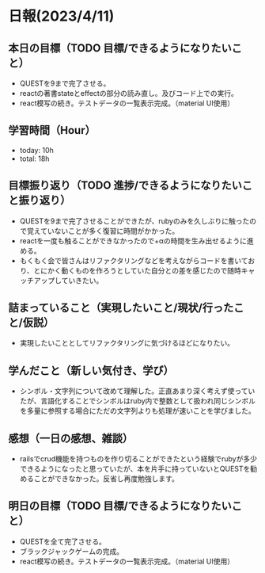 # 日報(2023/4/11)

## 本日の目標（TODO 目標/できるようになりたいこと）

- QUESTを9まで完了させる。
- reactの著書stateとeffectの部分の読み直し。及びコード上での実行。
- react模写の続き。テストデータの一覧表示完成。（material UI使用）

## 学習時間（Hour）

- today: 10h
- total: 18h

## 目標振り返り（TODO 進捗/できるようになりたいこと振り返り）

- QUESTを9まで完了させることができたが、rubyのみを久しぶりに触ったので覚えていないことが多く復習に時間がかかった。
- reactを一度も触ることができなかったので+αの時間を生み出せるように進める。
- もくもく会で皆さんはリファクタリングなどを考えながらコードを書いており、とにかく動くものを作ろうとしていた自分との差を感じたので随時キャッチアップしていきたい。

## 詰まっていること（実現したいこと/現状/行ったこと/仮説）

- 実現したいこととしてリファクタリングに気づけるほどになりたい。

## 学んだこと（新しい気付き、学び）

- シンボル・文字列について改めて理解した。正直あまり深く考えず使っていたが、言語化することでシンボルはruby内で整数として扱われ同じシンボルを多量に参照する場合にただの文字列よりも処理が速いことを学びました。

## 感想（一日の感想、雑談）

- railsでcrud機能を持つものを作り切ることができたという経験でrubyが多少できるようになったと思っていたが、本を片手に持っていないとQUESTを勧めることができなかった。反省し再度勉強します。

## 明日の目標（TODO 目標/できるようになりたいこと）

- QUESTを全て完了させる。
- ブラックジャックゲームの完成。
- react模写の続き。テストデータの一覧表示完成。（material UI使用）
